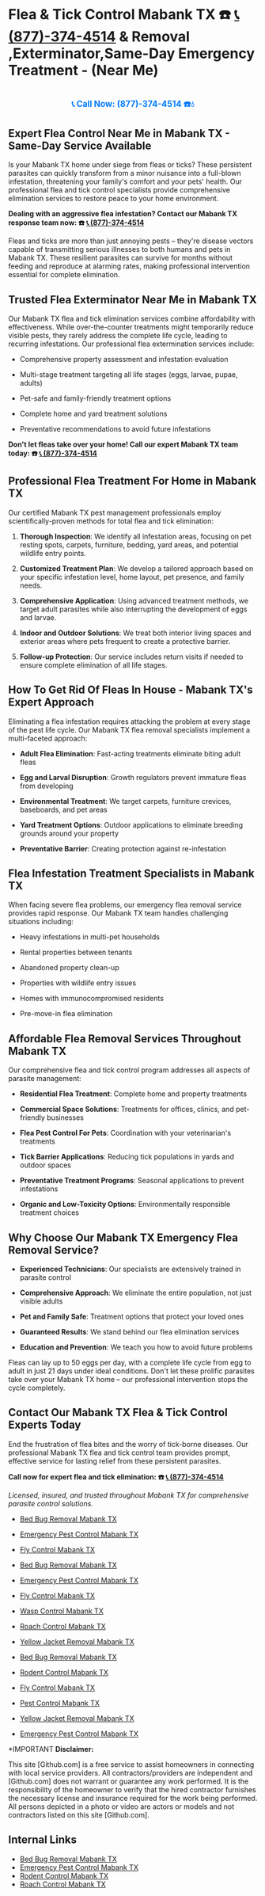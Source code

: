 # Flea & Tick Control Mabank TX ☎️ [📞 (877)-374-4514](https://pest-control-4514.netlify.app) & Removal ,Exterminator,Same-Day Emergency Treatment - (Near Me) 
# 

<p align="center" style="font-size: 1.2em; font-weight: bold; margin: 20px 0;">
  <a href="https://pest-control-4514.netlify.app" target="_blank" style="color: #007BFF; text-decoration: none;">📞 Call Now: (877)-374-4514 ☎️💧</a>
</p>

## Expert Flea Control Near Me in Mabank TX - Same-Day Service Available

Is your Mabank TX home under siege from fleas or ticks? These persistent parasites can quickly transform from a minor nuisance into a full-blown infestation, threatening your family's comfort and your pets' health. Our professional flea and tick control specialists provide comprehensive elimination services to restore peace to your home environment.

**Dealing with an aggressive flea infestation? Contact our Mabank TX response team now: ☎️ [📞 (877)-374-4514](https://pest-control-4514.netlify.app)**

Fleas and ticks are more than just annoying pests – they're disease vectors capable of transmitting serious illnesses to both humans and pets in Mabank TX. These resilient parasites can survive for months without feeding and reproduce at alarming rates, making professional intervention essential for complete elimination.

## Trusted Flea Exterminator Near Me in Mabank TX

Our Mabank TX flea and tick elimination services combine affordability with effectiveness. While over-the-counter treatments might temporarily reduce visible pests, they rarely address the complete life cycle, leading to recurring infestations. Our professional flea extermination services include:

- Comprehensive property assessment and infestation evaluation  

- Multi-stage treatment targeting all life stages (eggs, larvae, pupae, adults)  

- Pet-safe and family-friendly treatment options  

- Complete home and yard treatment solutions  

- Preventative recommendations to avoid future infestations  

**Don't let fleas take over your home! Call our expert Mabank TX team today: ☎️ [📞 (877)-374-4514](https://pest-control-4514.netlify.app)**

## Professional Flea Treatment For Home in Mabank TX

Our certified Mabank TX pest management professionals employ scientifically-proven methods for total flea and tick elimination:

1. **Thorough Inspection**: We identify all infestation areas, focusing on pet resting spots, carpets, furniture, bedding, yard areas, and potential wildlife entry points.  

2. **Customized Treatment Plan**: We develop a tailored approach based on your specific infestation level, home layout, pet presence, and family needs.  

3. **Comprehensive Application**: Using advanced treatment methods, we target adult parasites while also interrupting the development of eggs and larvae.  

4. **Indoor and Outdoor Solutions**: We treat both interior living spaces and exterior areas where pets frequent to create a protective barrier.  

5. **Follow-up Protection**: Our service includes return visits if needed to ensure complete elimination of all life stages.  

## How To Get Rid Of Fleas In House - Mabank TX's Expert Approach

Eliminating a flea infestation requires attacking the problem at every stage of the pest life cycle. Our Mabank TX flea removal specialists implement a multi-faceted approach:

- **Adult Flea Elimination**: Fast-acting treatments eliminate biting adult fleas  

- **Egg and Larval Disruption**: Growth regulators prevent immature fleas from developing  

- **Environmental Treatment**: We target carpets, furniture crevices, baseboards, and pet areas  

- **Yard Treatment Options**: Outdoor applications to eliminate breeding grounds around your property  

- **Preventative Barrier**: Creating protection against re-infestation  

## Flea Infestation Treatment Specialists in Mabank TX

When facing severe flea problems, our emergency flea removal service provides rapid response. Our Mabank TX team handles challenging situations including:

- Heavy infestations in multi-pet households  

- Rental properties between tenants  

- Abandoned property clean-up  

- Properties with wildlife entry issues  

- Homes with immunocompromised residents  

- Pre-move-in flea elimination  

## Affordable Flea Removal Services Throughout Mabank TX

Our comprehensive flea and tick control program addresses all aspects of parasite management:

- **Residential Flea Treatment**: Complete home and property treatments  

- **Commercial Space Solutions**: Treatments for offices, clinics, and pet-friendly businesses  

- **Flea Pest Control For Pets**: Coordination with your veterinarian's treatments  

- **Tick Barrier Applications**: Reducing tick populations in yards and outdoor spaces  

- **Preventative Treatment Programs**: Seasonal applications to prevent infestations  

- **Organic and Low-Toxicity Options**: Environmentally responsible treatment choices  

## Why Choose Our Mabank TX Emergency Flea Removal Service?

- **Experienced Technicians**: Our specialists are extensively trained in parasite control  

- **Comprehensive Approach**: We eliminate the entire population, not just visible adults  

- **Pet and Family Safe**: Treatment options that protect your loved ones  

- **Guaranteed Results**: We stand behind our flea elimination services  

- **Education and Prevention**: We teach you how to avoid future problems  

Fleas can lay up to 50 eggs per day, with a complete life cycle from egg to adult in just 21 days under ideal conditions. Don't let these prolific parasites take over your Mabank TX home – our professional intervention stops the cycle completely.

## Contact Our Mabank TX Flea & Tick Control Experts Today

End the frustration of flea bites and the worry of tick-borne diseases. Our professional Mabank TX flea and tick control team provides prompt, effective service for lasting relief from these persistent parasites.

**Call now for expert flea and tick elimination: ☎️ [📞 (877)-374-4514](https://pest-control-4514.netlify.app)**

*Licensed, insured, and trusted throughout Mabank TX for comprehensive parasite control solutions.*


- [Bed Bug Removal Mabank TX](https://github.com/allyoucaneatsushiin/pest-control/blob/main/Bed-Bug-Removal-Mabank-TX-877-374-4514-Exterminator-Same-Day-Emergency-Treatment-Near-Me.md)
- [Emergency Pest Control Mabank TX](https://github.com/allyoucaneatsushiin/pest-control/blob/main/Emergency-Pest-Control-Mabank-TX-877-374-4514-24-7-Fast-Response-Near-Me.md)
- [Fly Control Mabank TX](https://github.com/allyoucaneatsushiin/pest-control/blob/main/Fly-Control-Mabank-TX-877-374-4514-Prevention-Same-Day-Emergency-Treatment-Near-Me.md)


- [Bed Bug Removal Mabank TX](https://github.com/allyoucaneatsushiin/pest-control/blob/main/Bed-Bug-Removal-Mabank-TX-877-374-4514-Exterminator-Same-Day-Emergency-Treatment-Near-Me.md)
- [Emergency Pest Control Mabank TX](https://github.com/allyoucaneatsushiin/pest-control/blob/main/Emergency-Pest-Control-Mabank-TX-877-374-4514-24-7-Fast-Response-Near-Me.md)
- [Fly Control Mabank TX](https://github.com/allyoucaneatsushiin/pest-control/blob/main/Fly-Control-Mabank-TX-877-374-4514-Prevention-Same-Day-Emergency-Treatment-Near-Me.md)


- [Wasp Control Mabank TX](https://github.com/allyoucaneatsushiin/pest-control/blob/main/Wasp-Control-Mabank-TX-877-374-4514-Removal-Exterminator-Same-Day-Emergency-Treatment-Near-Me.md)
- [Roach Control Mabank TX](https://github.com/allyoucaneatsushiin/pest-control/blob/main/Roach-Control-Mabank-TX-877-374-4514-Removal-Exterminator-Same-Day-Emergency-Treatment-Near-Me.md)
- [Yellow Jacket Removal Mabank TX](https://github.com/allyoucaneatsushiin/pest-control/blob/main/Yellow-Jacket-Removal-Mabank-TX-877-374-4514-Exterminator-Same-Day-Emergency-Treatment-Near-Me.md)


- [Bed Bug Removal Mabank TX](https://github.com/allyoucaneatsushiin/pest-control/blob/main/Bed-Bug-Removal-Mabank-TX-877-374-4514-Exterminator-Same-Day-Emergency-Treatment-Near-Me.md)
- [Rodent Control Mabank TX](https://github.com/allyoucaneatsushiin/pest-control/blob/main/Rodent-Control-Mabank-TX-877-374-4514-Rat-Removal-Exterminator-Same-Day-Emergency-Treatment-Near-Me.md)
- [Fly Control Mabank TX](https://github.com/allyoucaneatsushiin/pest-control/blob/main/Fly-Control-Mabank-TX-877-374-4514-Prevention-Same-Day-Emergency-Treatment-Near-Me.md)


- [Pest Control Mabank TX](https://github.com/allyoucaneatsushiin/pest-control/blob/main/Pest-Control-Mabank-TX-877-374-4514-Exterminator-Same-Day-Emergency-Treatment-Near-Me.md)
- [Yellow Jacket Removal Mabank TX](https://github.com/allyoucaneatsushiin/pest-control/blob/main/Yellow-Jacket-Removal-Mabank-TX-877-374-4514-Exterminator-Same-Day-Emergency-Treatment-Near-Me.md)
- [Emergency Pest Control Mabank TX](https://github.com/allyoucaneatsushiin/pest-control/blob/main/Emergency-Pest-Control-Mabank-TX-877-374-4514-24-7-Fast-Response-Near-Me.md)


*IMPORTANT **Disclaimer:**  

This site [Github.com] is a free service to assist homeowners in connecting with local service providers. All contractors/providers are independent and [Github.com] does not warrant or guarantee any work performed. It is the responsibility of the homeowner to verify that the hired contractor furnishes the necessary license and insurance required for the work being performed. All persons depicted in a photo or video are actors or models and not contractors listed on this site [Github.com].


## Internal Links
- [Bed Bug Removal Mabank TX](https://github.com/allyoucaneatsushiin/pest-control/blob/main/Bed-Bug-Removal-Mabank-TX-877-374-4514-Exterminator-Same-Day-Emergency-Treatment-Near-Me.md)
- [Emergency Pest Control Mabank TX](https://github.com/allyoucaneatsushiin/pest-control/blob/main/Emergency-Pest-Control-Mabank-TX-877-374-4514-24-7-Fast-Response-Near-Me.md)
- [Rodent Control Mabank TX](https://github.com/allyoucaneatsushiin/pest-control/blob/main/Rodent-Control-Mabank-TX-877-374-4514-Rat-Removal-Exterminator-Same-Day-Emergency-Treatment-Near-Me.md)
- [Roach Control Mabank TX](https://github.com/allyoucaneatsushiin/pest-control/blob/main/Roach-Control-Mabank-TX-877-374-4514-Removal-Exterminator-Same-Day-Emergency-Treatment-Near-Me.md)
